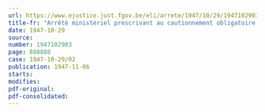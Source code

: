 ```yaml
---
url: https://www.ejustice.just.fgov.be/eli/arrete/1947/10/29/1947102903/justel
title-fr: "Arrêté ministériel prescrivant au cautionnement obligatoire des emballages utilisés pour la distribution des bières, eaux de boisson et limonades (abrogé par AM 25-05-1949, art. 2)"
date: 1947-10-29
source:
number: 1947102903
page: 888888
case: 1947-10-29/02
publication: 1947-11-06
starts:
modifies:
pdf-original:
pdf-consolidated:
---
```


